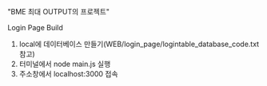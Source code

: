 "BME 최대 OUTPUT의 프로젝트"

Login Page Build
1. local에 데이터베이스 만들기(WEB/login_page/logintable_database_code.txt 참고)
2. 터미널에서 node main.js 실행
3. 주소창에서 localhost:3000 접속
